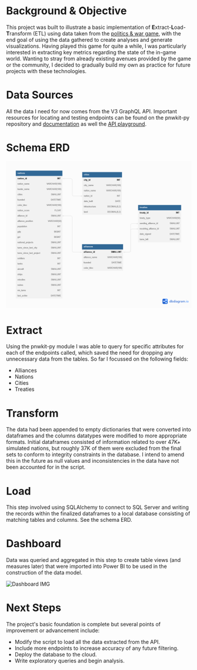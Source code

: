 # Background & Objective
This project was built to illustrate a basic implementation of **E**xtract-**L**oad-**T**ransform (ETL) using data taken from the [politics & war game](https://politicsandwar.com/), with the end goal of using the data gathered to create analyses and generate visualizations. Having played this game for quite a while, I was particularly interested in extracting key metrics regarding the state of the in-game world. Wanting to stray from already existing avenues provided by the game or the community, I decided to gradually build my own as practice for future projects with these technologies.
# Data Sources
All the data I need for now comes from the V3 GraphQL API. Important resources for locating and testing endpoints can be found on the pnwkit-py repository and [documentation](https://docs.pnwkit-py.mrvillage.dev/en/latest/index.html) as well the [API playground](https://api.politicsandwar.com/graphql-playground).
# Schema ERD
![Schema ERD](https://github.com/Franklin-Muhuni/Nation-Sim-ETL-Project/blob/main/PnWDB%20ERD.png?raw=true)
# Extract
Using the pnwkit-py module I was able to query for specific attributes for each of the endpoints called, which saved the need for dropping any unnecessary data from the tables. So far I focussed on the following fields:
- Alliances
- Nations
- Cities
- Treaties
# Transform
The data had been appended to empty dictionaries that were converted into dataframes and the columns datatypes were modified to more appropriate formats. Initial dataframes consisted of information related to over 47K+ simulated nations, but roughly 37K of them were excluded from the final sets to conform to integrity constraints in the database. I intend to amend this in the future as null values and inconsistencies in the data have not been accounted for in the script.
# Load
This step involved using SQLAlchemy to connect to SQL Server and writing the records within the finalized dataframes to a local database consisting of matching tables and columns. See the schema ERD.
# Dashboard
Data was queried and aggregated in this step to create table views (and measures later) that were imported into Power BI to be used in the construction of the data model. 

![Dashboard IMG](https://i.imgur.com/pM4fbLV.png)
# Next Steps
The project's basic foundation is complete but several points of improvement or advancement include:
- Modify the script to load all the data extracted from the API.
- Include more endpoints to increase accuracy of any future filtering.
- Deploy the database to the cloud.
- Write exploratory queries and begin analysis.
